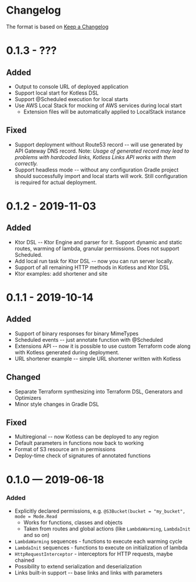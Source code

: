 # Changelog
The format is based on [Keep a Changelog](https://keepachangelog.com/en/1.0.0/)

# 0.1.3 - ???
## Added
* Output to console URL of deployed application
* Support local start for Kotless DSL
* Support @Scheduled execution for local starts
* Use AWS Local Stack for mocking of AWS services during local start
   * Extension files will be automatically applied to LocalStack instance

## Fixed
* Support deployment without Route53 record -- will use generated by API Gateway DNS record. Note: *Usage of generated record may lead to problems with hardcoded links, Kotless Links API works with them correctly.*
* Support headless mode -- without any configuration Gradle project should successfully import and local starts will work. Still configuration is required for actual deployment.


# 0.1.2 - 2019-11-03
## Added
* Ktor DSL -- Ktor Engine and parser for it. Support dynamic and static routes, warming of lambda,
  granular permissions. Does not support Scheduled.
* Add local run task for Ktor DSL -- now you can run server locally.
* Support of all remaining HTTP methods in Kotless and Ktor DSL
* Ktor examples: add shortener and site

# 0.1.1 - 2019-10-14
## Added
* Support of binary responses for binary MimeTypes
* Scheduled events -- just annotate function with @Scheduled
* Extensions API -- now it is possible to use custom Terraform code along with Kotless generated during deployment.
* URL shortener example -- simple URL shortener written with Kotless

## Changed
* Separate Terraform synthesizing into Terraform DSL, Generators and Optimizers
* Minor style changes in Gradle DSL

## Fixed
* Multiregional -- now Kotless can be deployed to any region
* Default parameters in functions now back to working
* Format of S3 resource arn in permissions
* Deploy-time check of signatures of annotated functions

# 0.1.0 — 2019-06-18
### Added
* Explicitly declared permissions, e.g. `@S3Bucket(bucket = "my_bucket", mode = Mode.Read`
    * Works for functions, classes and objects
    * Taken from routes and global actions (like `LambdaWarming`, `LambdaInit` and so on)
* `LambdaWarming` sequences - functions to execute each warming cycle
* `LambdaInit` sequences - functions to execute on initialization of lambda
* `HttpRequestInterceptor` - interceptors for HTTP requests, maybe chained
* Possibility to extend serialization and deserialization
* Links built-in support -- base links and links with parameters
